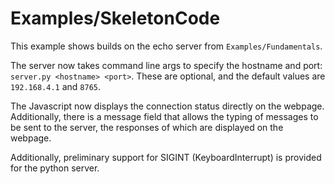 # Examples/SkeletonCode

This example shows builds on the echo server from `Examples/Fundamentals`. 

The server now takes command line args to specify the hostname and port: `server.py <hostname> <port>`. These are optional, and the default values are `192.168.4.1` and `8765`.

The Javascript now displays the connection status directly on the webpage. Additionally, there is a message field that allows the typing of messages to be sent to the server, the responses of which are displayed on the webpage.

Additionally, preliminary support for SIGINT (KeyboardInterrupt) is provided for the python server.